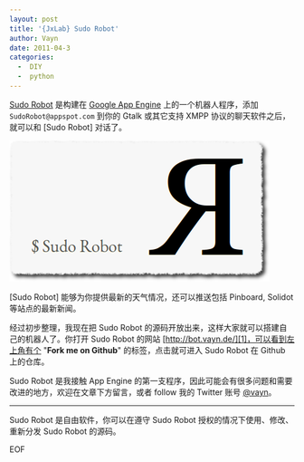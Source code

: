 ```yaml
---
layout: post
title: '{JxLab} Sudo Robot'
author: Vayn
date: 2011-04-3
categories:
  -  DIY
  -  python
---
```


[Sudo Robot][1] 是构建在 [Google App Engine][2] 上的一个机器人程序，添加 `SudoRobot@appspot.com` 到你的 Gtalk 或其它支持 XMPP 协议的聊天软件之后，就可以和 [Sudo Robot] 对话了。

[<img src="/images/archive/2011/sudorobot/sudorobot.png" alt="Sudo Robot" style="border:none;"/>][1]

[Sudo Robot] 能够为你提供最新的天气情况，还可以推送包括 Pinboard, Solidot 等站点的最新新闻。

经过初步整理，我现在把 Sudo Robot 的源码开放出来，这样大家就可以搭建自己的机器人了。你打开 Sudo Robot 的网站 [http://bot.vayn.de/][1]，可以看到左上角有个 "__Fork me on Github__" 的标签，点击就可进入 Sudo Robot 在 Github 上的仓库。

Sudo Robot 是我接触 App Engine 的第一支程序，因此可能会有很多问题和需要改进的地方，欢迎在文章下方留言，或者 follow 我的 Twitter 账号 [@vayn][3]。

---

Sudo Robot 是自由软件，你可以在遵守 Sudo Robot 授权的情况下使用、修改、重新分发 Sudo Robot 的源码。

[1]:http://bot.vayn.de/
[2]:http://code.google.com/appengine/
[3]:http://twitter.com/vayn

EOF
